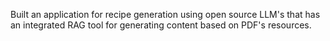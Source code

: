  Built an application for recipe generation using open source LLM's that has an integrated RAG tool for generating content based on PDF's resources. 
